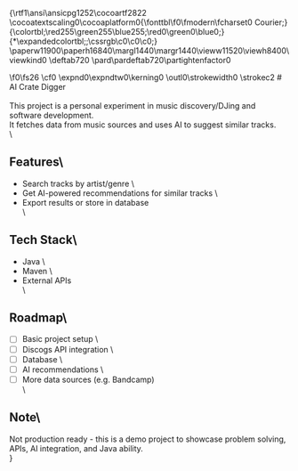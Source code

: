 {\rtf1\ansi\ansicpg1252\cocoartf2822
\cocoatextscaling0\cocoaplatform0{\fonttbl\f0\fmodern\fcharset0 Courier;}
{\colortbl;\red255\green255\blue255;\red0\green0\blue0;}
{\*\expandedcolortbl;;\cssrgb\c0\c0\c0;}
\paperw11900\paperh16840\margl1440\margr1440\vieww11520\viewh8400\viewkind0
\deftab720
\pard\pardeftab720\partightenfactor0

\f0\fs26 \cf0 \expnd0\expndtw0\kerning0
\outl0\strokewidth0 \strokec2 # AI Crate Digger\
\
This project is a personal experiment in music discovery/DJing and software development.  \
It fetches data from music sources and uses AI to suggest similar tracks.  \
\
## Features\
- Search tracks by artist/genre  \
- Get AI-powered recommendations for similar tracks  \
- Export results or store in database  \
\
## Tech Stack\
- Java  \
- Maven  \
- External APIs  \
\
## Roadmap\
- [ ] Basic project setup  \
- [ ] Discogs API integration  \
- [ ] Database  \
- [ ] AI recommendations  \
- [ ] More data sources (e.g. Bandcamp)  \
\
## Note\
Not production ready - this is a demo project to showcase problem solving, APIs, AI integration, and Java ability.\
}